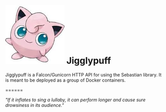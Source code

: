 ![Jigglypuff](https://github.com/calpeyser/Jigglypuff/raw/master/mascot.jpg) 
Jigglypuff
==========

Jigglypuff is a Falcon/Gunicorn HTTP API for using the Sebastian library.  It is meant to be deployed as a group of Docker containers.

======

_"If it inflates to sing a lullaby, it can perform longer and cause sure drowsiness in its audience."_